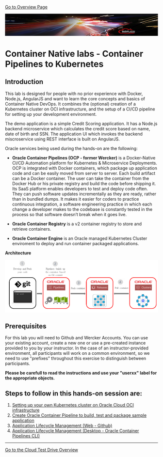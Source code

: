 [Go to Overview Page](../../README.md)

![](../../common/images/customer.logo2.png)
# Container Native labs - Container Pipelines to Kubernetes #

## Introduction

This lab is designed for people with no prior experience with Docker, Node.js, AngularJS and want to learn the core concepts and basics of Container Native DevOps. 
It combines the (optional) creation of a Kubernetes cluster on OCI infrastructure, and the setup of a CI/CD pipeline for setting up your development environment.

The demo application is a simple Credit Scoring application. It has a Node.js backend microservice which calculates the credit score based on name, date of birth and SSN. The application UI which invokes the backend miscroservice using REST interface is built on AngularJS.

Oracle services being used during the hands-on are the following:

+ **Oracle Container Pipelines (OCP - former Wercker)** is a Docker-Native CI/CD  Automation platform for Kubernetes & Microservice Deployments. OCP is integrated with Docker containers, which package up application code and can be easily moved from server to server. Each build artifact can be a Docker container. The user can take the container from the Docker Hub or his private registry and build the code before shipping it. Its SaaS platform enables developers to test and deploy code often. They can push software updates incrementally as they are ready, rather than in bundled dumps. It makes it easier for coders to practice continuous integration, a software engineering practice in which each change a developer makes to the codebase is constantly tested in the process so that software doesn’t break when it goes live.

+ **Oracle Container Registry** is a v2 container registry to store and retrieve containers.

+ **Oracle Container Engine** is an Oracle managed Kubernetes Cluster enviroment to deploy and run container packaged applications.

**Architecture**

![](images/oracle.container.native.png)

## Prerequisites ##

For this lab you will need to Github and Wercker Accounts.  You can use your existing account, create a new one or use a pre-created instance provided to you by your instructor.  In the case of an instructor-provided environment, all participants will work on a common environment, so we need to use "prefixes" throughout this exercise to distinguish between participants.

**Please be carefull to read the instructions and use your "userxx" label for the appropriate objects.**



## Steps to follow in this hands-on session are: ##

1. [Setting up your own Kubernetes cluster on Oracle Cloud OCI infrastructure](http://www.oracle.com/webfolder/technetwork/tutorials/obe/oci/oke-full/index.html)
2. [Create Oracle Container Pipeline to build, test and package sample application](sample.app.OKE2.md)
2. [Application Lifecycle Management (Web - Github)](change.application.md)
3. [Application Lifecycle Management (Desktop - Oracle Container Pipelines CLI)](change.application.desktop.md)



---
[Go to the Cloud Test Drive Overview](../../README.md)
